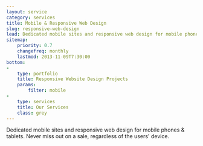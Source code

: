 ```yaml
---
layout: service
category: services
title: Mobile & Responsive Web Design
slug: responsive-web-design
lead: Dedicated mobile sites and responsive web design for mobile phones & tablets.
sitemap:
    priority: 0.7
    changefreq: monthly
    lastmod: 2013-11-09T7:30:00
bottom:     
-
    type: portfolio
    title: Responsive Website Design Projects
    params:
        filter: mobile
-
    type: services
    title: Our Services
    class: grey
---
```


Dedicated mobile sites and responsive web design for mobile phones & tablets. Never miss out on a sale, regardless of the users' device.
